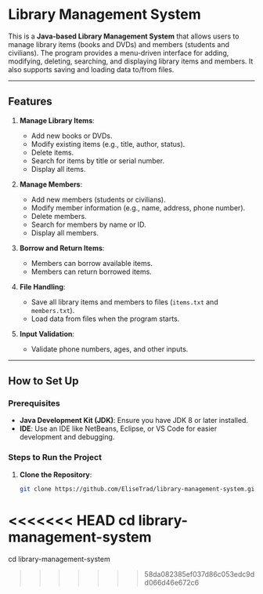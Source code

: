 # Library Management System

This is a **Java-based Library Management System** that allows users to manage library items (books and DVDs) and members (students and civilians). The program provides a menu-driven interface for adding, modifying, deleting, searching, and displaying library items and members. It also supports saving and loading data to/from files.

---

## Features

1. **Manage Library Items**:
   - Add new books or DVDs.
   - Modify existing items (e.g., title, author, status).
   - Delete items.
   - Search for items by title or serial number.
   - Display all items.

2. **Manage Members**:
   - Add new members (students or civilians).
   - Modify member information (e.g., name, address, phone number).
   - Delete members.
   - Search for members by name or ID.
   - Display all members.

3. **Borrow and Return Items**:
   - Members can borrow available items.
   - Members can return borrowed items.

4. **File Handling**:
   - Save all library items and members to files (`items.txt` and `members.txt`).
   - Load data from files when the program starts.

5. **Input Validation**:
   - Validate phone numbers, ages, and other inputs.

---

## How to Set Up

### Prerequisites
- **Java Development Kit (JDK)**: Ensure you have JDK 8 or later installed.
- **IDE**: Use an IDE like NetBeans, Eclipse, or VS Code for easier development and debugging.

### Steps to Run the Project
1. **Clone the Repository**:
   ```bash
   git clone https://github.com/EliseTrad/library-management-system.git
<<<<<<< HEAD
   cd library-management-system
=======
   cd library-management-system
>>>>>>> 58da082385ef037d86c053edc9dd066d46e672c6

